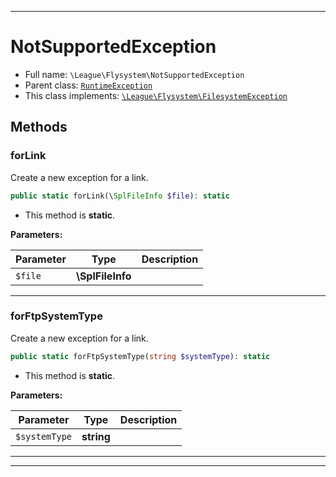 ***

# NotSupportedException

* Full name: `\League\Flysystem\NotSupportedException`
* Parent class: [`RuntimeException`](../../RuntimeException.md)
* This class implements:
  [`\League\Flysystem\FilesystemException`](./FilesystemException.md)

## Methods

### forLink

Create a new exception for a link.

```php
public static forLink(\SplFileInfo $file): static
```

* This method is **static**.

**Parameters:**

| Parameter | Type | Description |
|-----------|------|-------------|
| `$file` | **\SplFileInfo** |  |

***

### forFtpSystemType

Create a new exception for a link.

```php
public static forFtpSystemType(string $systemType): static
```

* This method is **static**.

**Parameters:**

| Parameter | Type | Description |
|-----------|------|-------------|
| `$systemType` | **string** |  |

***


***

